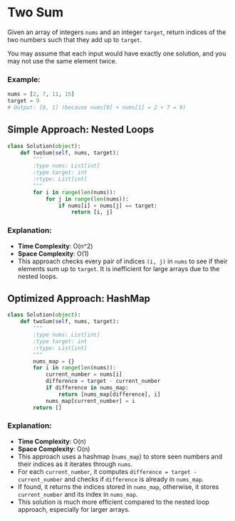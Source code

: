 # Two Sum

Given an array of integers `nums` and an integer `target`, return indices of the two numbers such that they add up to `target`.

You may assume that each input would have exactly one solution, and you may not use the same element twice.

### Example:

```python
nums = [2, 7, 11, 15]
target = 9
# Output: [0, 1] (because nums[0] + nums[1] = 2 + 7 = 9)
```

## Simple Approach: Nested Loops

```python
class Solution(object):
    def twoSum(self, nums, target):
        """
        :type nums: List[int]
        :type target: int
        :rtype: List[int]
        """
        for i in range(len(nums)):
            for j in range(len(nums)):
                if nums[i] + nums[j] == target:
                    return [i, j]
```

### Explanation:

- **Time Complexity**: O(n^2)
- **Space Complexity**: O(1)
- This approach checks every pair of indices `(i, j)` in `nums` to see if their elements sum up to `target`. It is inefficient for large arrays due to the nested loops.

## Optimized Approach: HashMap

```python
class Solution(object):
    def twoSum(self, nums, target):
        """
        :type nums: List[int]
        :type target: int
        :rtype: List[int]
        """
        nums_map = {}
        for i in range(len(nums)):
            current_number = nums[i]
            difference = target - current_number
            if difference in nums_map:
                return [nums_map[difference], i]
            nums_map[current_number] = i
        return []
```

### Explanation:

- **Time Complexity**: O(n)
- **Space Complexity**: O(n)
- This approach uses a hashmap (`nums_map`) to store seen numbers and their indices as it iterates through `nums`.
- For each `current_number`, it computes `difference = target - current_number` and checks if `difference` is already in `nums_map`.
- If found, it returns the indices stored in `nums_map`, otherwise, it stores `current_number` and its index in `nums_map`.
- This solution is much more efficient compared to the nested loop approach, especially for larger arrays.
